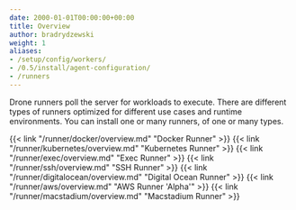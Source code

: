 ```yaml
---
date: 2000-01-01T00:00:00+00:00
title: Overview
author: bradrydzewski
weight: 1
aliases:
- /setup/config/workers/
- /0.5/install/agent-configuration/
- /runners
---
```


Drone runners poll the server for workloads to execute. There are different types of runners optimized for different use cases and runtime environments. You can install one or many runners, of one or many types.

{{< link "/runner/docker/overview.md" "Docker Runner" >}}
{{< link "/runner/kubernetes/overview.md" "Kubernetes Runner" >}}
{{< link "/runner/exec/overview.md" "Exec Runner" >}}
{{< link "/runner/ssh/overview.md" "SSH Runner" >}}
{{< link "/runner/digitalocean/overview.md" "Digital Ocean Runner" >}}
{{< link "/runner/aws/overview.md" "AWS Runner 'Alpha'" >}}
{{< link "/runner/macstadium/overview.md" "Macstadium Runner" >}}

